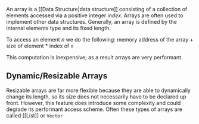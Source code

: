 An array is a [[Data Structure|data structure]] consisting of a collection of elements accessed via a positive integer *index*. Arrays are often used to implement other data structures. Generally, an array is defined by the internal elements type and its fixed length.

To access an element *n* we do the following:
memory address of the array + size of element * index of `n`

This computation is inexpensive; as a result arrays are very performant.
## Dynamic/Resizable Arrays
Resizable arrays are far more flexible because they are able to dynamically change its length, so its size does not necessarily have to be declared up front. However, this feature does introduce some complexity and could degrade its performant access scheme. Often these types of arrays are called [[List]] or `Vector`